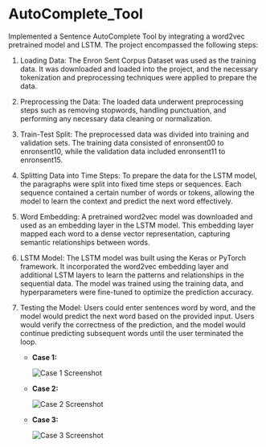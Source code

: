 # AutoComplete_Tool


Implemented a Sentence AutoComplete Tool by integrating a word2vec pretrained model and LSTM. The project encompassed the following steps:

1. Loading Data: The Enron Sent Corpus Dataset was used as the training data. It was downloaded and loaded into the project, and the necessary tokenization and preprocessing techniques were applied to prepare the data.

2. Preprocessing the Data: The loaded data underwent preprocessing steps such as removing stopwords, handling punctuation, and performing any necessary data cleaning or normalization.

3. Train-Test Split: The preprocessed data was divided into training and validation sets. The training data consisted of enronsent00 to enronsent10, while the validation data included enronsent11 to enronsent15.

4. Splitting Data into Time Steps: To prepare the data for the LSTM model, the paragraphs were split into fixed time steps or sequences. Each sequence contained a certain number of words or tokens, allowing the model to learn the context and predict the next word effectively.

5. Word Embedding: A pretrained word2vec model was downloaded and used as an embedding layer in the LSTM model. This embedding layer mapped each word to a dense vector representation, capturing semantic relationships between words.

6. LSTM Model: The LSTM model was built using the Keras or PyTorch framework. It incorporated the word2vec embedding layer and additional LSTM layers to learn the patterns and relationships in the sequential data. The model was trained using the training data, and hyperparameters were fine-tuned to optimize the prediction accuracy.

7. Testing the Model: Users could enter sentences word by word, and the model would predict the next word based on the provided input. Users would verify the correctness of the prediction, and the model would continue predicting subsequent words until the user terminated the loop.

   - **Case 1:**
   
        ![Case 1 Screenshot](https://github.com/AbanoubSamir004/AutoComplete_Tool/assets/60902991/5e075f70-76c8-4094-bf47-5aafd600f36f)

   - **Case 2:**
   
        ![Case 2 Screenshot](https://github.com/AbanoubSamir004/AutoComplete_Tool/assets/60902991/694d067e-1926-4668-bc40-49da4adeeca2)

   - **Case 3:** 
  
        ![Case 3 Screenshot](https://github.com/AbanoubSamir004/AutoComplete_Tool/assets/60902991/357265b5-f7a6-406f-81f4-7d61672d66ff)
